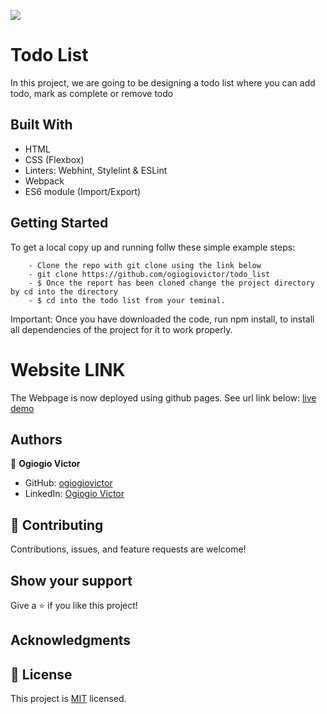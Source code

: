 ![](https://img.shields.io/badge/Microverse-blueviolet)

# Todo List

In this project, we are going to be designing a todo list where you can add todo, mark as complete or remove todo

## Built With

- HTML
- CSS (Flexbox)
- Linters: Webhint, Stylelint & ESLint
- Webpack 
- ES6 module (Import/Export)

## Getting Started

To get a local copy up and running follw these simple example steps:

```
    - Clone the repo with git clone using the link below
    - git clone https://github.com/ogiogiovictor/todo_list
    - $ Once the report has been cloned change the project directory by cd into the directory
    - $ cd into the todo list from your teminal.
```
Important: Once you have downloaded the code, run npm install, to install all dependencies of the project for it to work properly.

# Website LINK
The Webpage is now deployed using github pages. See url link below:
[live demo]( https://ogiogiovictor.github.io/todo_list/dist/)


## Authors
👤 **Ogiogio Victor**

- GitHub: [ogiogiovictor](https://github.com/ogiogiovictor) 
- LinkedIn: [Ogiogio Victor](https://www.linkedin.com/in/ogiogio-victor-a096a0181/)

## 🤝 Contributing

Contributions, issues, and feature requests are welcome!

## Show your support

Give a ⭐️ if you like this project!

## Acknowledgments

## 📝 License

This project is [MIT](./MIT.md) licensed.
